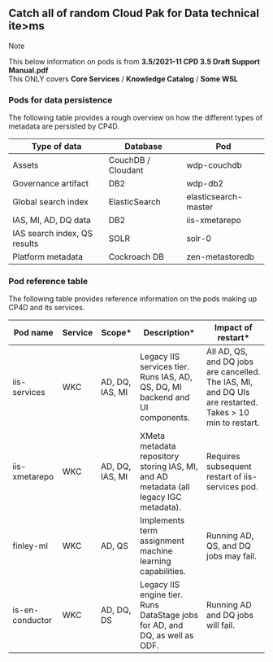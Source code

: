 ## Catch all of random Cloud Pak for Data technical ite>ms
> [!NOTE]
> This below information on pods is from **3.5/2021-11 CPD 3.5 Draft Support Manual.pdf**  
> This ONLY covers **Core Services** / **Knowledge Catalog** / **Some WSL**  

### Pods for data persistence 
The following table provides a rough overview on how the different types of metadata are persisted by CP4D.  

| Type of data | Database | Pod |
| --- | --- | --- |
| Assets | CouchDB / Cloudant | wdp-couchdb |
| Governance artifact | DB2 | wdp-db2 |
| Global search index | ElasticSearch | elasticsearch-master |
| IAS, MI, AD, DQ data | DB2 | iis-xmetarepo |
| IAS search index, QS results | SOLR | solr-0 |
| Platform metadata | Cockroach DB | zen-metastoredb |

### Pod reference table
The following table provides reference information on the pods making up CP4D and its services.  

|Pod name|Service|Scope*|Description*|Impact of restart*|
|----------------| --- | --- | --- | --- | 
|iis-services    |WKC|AD, DQ, IAS, MI|Legacy IIS services tier. Runs IAS, AD, QS, DQ, MI backend and UI components. | All AD, QS, and DQ jobs are cancelled. The IAS, MI, and DQ UIs are restarted. Takes > 10 min to restart. |
|iis-xmetarepo   |WKC| AD, DQ, IAS, MI | XMeta metadata repository storing IAS, MI, and AD metadata (all legacy IGC metadata). | Requires subsequent restart of iis-services pod. |
|finley-ml       |WKC|AD, QS|Implements term assignment machine learning capabilities.|Running AD, QS, and DQ jobs may fail.|
|is-en-conductor |WKC| AD, DQ, DS|Legacy IIS engine tier. Runs DataStage jobs for AD, and DQ, as well as ODF.|Running AD and DQ jobs will fail.|
